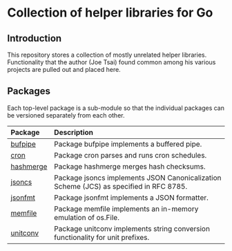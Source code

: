 # Collection of helper libraries for Go #

## Introduction ##

This repository stores a collection of mostly unrelated helper libraries.
Functionality that the author (Joe Tsai) found common among his various projects
are pulled out and placed here.


## Packages ##

Each top-level package is a sub-module so that the individual packages
can be versioned separately from each other.

| Package | Description |
| :------ | :---------- |
| [bufpipe](https://pkg.go.dev/github.com/dsnet/golib/bufpipe) | Package bufpipe implements a buffered pipe. |
| [cron](https://pkg.go.dev/github.com/dsnet/golib/cron) | Package cron parses and runs cron schedules. |
| [hashmerge](https://pkg.go.dev/github.com/dsnet/golib/hashmerge) | Package hashmerge merges hash checksums. |
| [jsoncs](https://pkg.go.dev/github.com/dsnet/golib/jsoncs) | Package jsoncs implements JSON Canonicalization Scheme (JCS) as specified in RFC 8785. |
| [jsonfmt](https://pkg.go.dev/github.com/dsnet/golib/jsonfmt) | Package jsonfmt implements a JSON formatter. |
| [memfile](https://pkg.go.dev/github.com/dsnet/golib/memfile) | Package memfile implements an in-memory emulation of os.File. |
| [unitconv](https://pkg.go.dev/github.com/dsnet/golib/unitconv) | Package unitconv implements string conversion functionality for unit prefixes. |

